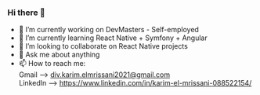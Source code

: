 ### Hi there 👋

- 🔭 I’m currently working on DevMasters - Self-employed
- 🌱 I’m currently learning React Native + Symfony + Angular
- 👯 I’m looking to collaborate on React Native projects
- 💬 Ask me about anything
- 📫 How to reach me: <br>
    Gmail --> div.karim.elmrissani2021@gmail.com <br>
    LinkedIn --> https://www.linkedin.com/in/karim-el-mrissani-088522154/
